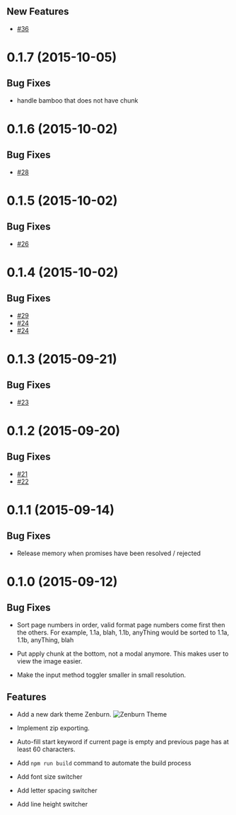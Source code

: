 <a name="0.1.32"></a>

## New Features
- [\#36](https://github.com/karmapa/ketaka-lite/issues/36)

<a name="0.1.7"></a>

# 0.1.7 (2015-10-05)

## Bug Fixes

- handle bamboo that does not have chunk

<a name="0.1.6"></a>

# 0.1.6 (2015-10-02)

## Bug Fixes

- [\#28](https://github.com/karmapa/ketaka-lite/issues/28)

<a name="0.1.5"></a>

# 0.1.5 (2015-10-02)

## Bug Fixes

- [\#26](https://github.com/karmapa/ketaka-lite/issues/26)

<a name="0.1.4"></a>

# 0.1.4 (2015-10-02)

## Bug Fixes

- [\#29](https://github.com/karmapa/ketaka-lite/issues/29)
- [\#24](https://github.com/karmapa/ketaka-lite/issues/25)
- [\#24](https://github.com/karmapa/ketaka-lite/issues/24)


<a name="0.1.3"></a>
# 0.1.3 (2015-09-21)

## Bug Fixes

- [\#23](https://github.com/karmapa/ketaka-lite/issues/23)


<a name="0.1.2"></a>
# 0.1.2 (2015-09-20)

## Bug Fixes

- [\#21](https://github.com/karmapa/ketaka-lite/issues/21)
- [\#22](https://github.com/karmapa/ketaka-lite/issues/22)

<a name="0.1.1"></a>
# 0.1.1 (2015-09-14)

## Bug Fixes

- Release memory when promises have been resolved / rejected

<a name="0.1.0"></a>
# 0.1.0 (2015-09-12)

## Bug Fixes

- Sort page numbers in order, valid format page numbers come first then the others.
For example, 1.1a, blah, 1.1b, anyThing would be sorted to 1.1a, 1.1b, anyThing, blah

- Put apply chunk at the bottom, not a modal anymore. This makes user to view the image easier.

- Make the input method toggler smaller in small resolution.


## Features

- Add a new dark theme Zenburn.
![Zenburn Theme](https://raw.githubusercontent.com/kmsheng/ketaka-lite/master/files/documentation/ketaka-lite-zenburn.png)

- Implement zip exporting.

- Auto-fill start keyword if current page is empty and previous page has at least 60 characters.

- Add `npm run build` command to automate the build process

- Add font size switcher

- Add letter spacing switcher

- Add line height switcher
